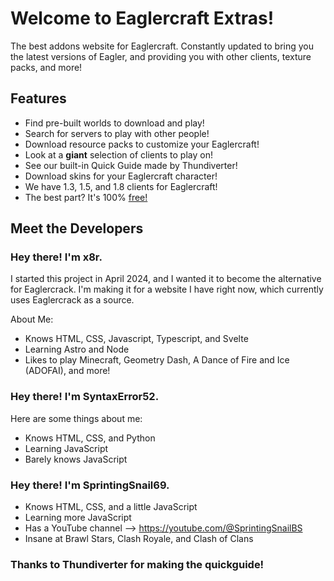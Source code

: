 # Welcome to Eaglercraft Extras!
The best addons website for Eaglercraft. Constantly updated to bring you the latest versions of Eagler, and providing you with other clients, texture packs, and more!
## Features
- Find pre-built worlds to download and play!
- Search for servers to play with other people!
- Download resource packs to customize your Eaglercraft!
- Look at a <b>giant</b> selection of clients to play on!
- See our built-in Quick Guide made by Thundiverter!
- Download skins for your Eaglercraft character!
- We have 1.3, 1.5, and 1.8 clients for Eaglercraft!
- The best part? It's 100% <u>free!</u>

## Meet the Developers

### Hey there! I'm x8r.
I started this project in April 2024, and I wanted it to become the alternative for Eaglercrack.
I'm making it for a website I have right now, which currently uses Eaglercrack as a source.

About Me:
- Knows HTML, CSS, Javascript, Typescript, and Svelte
- Learning Astro and Node
- Likes to play Minecraft, Geometry Dash, A Dance of Fire and Ice (ADOFAI), and more!

### Hey there! I'm SyntaxError52.

Here are some things about me:
- Knows HTML, CSS, and Python
- Learning JavaScript
- Barely knows JavaScript

### Hey there! I'm SprintingSnail69.
- Knows HTML, CSS, and a little JavaScript
- Learning more JavaScript
- Has a YouTube channel --> https://youtube.com/@SprintingSnailBS
- Insane at Brawl Stars, Clash Royale, and Clash of Clans

### Thanks to Thundiverter for making the quickguide!
